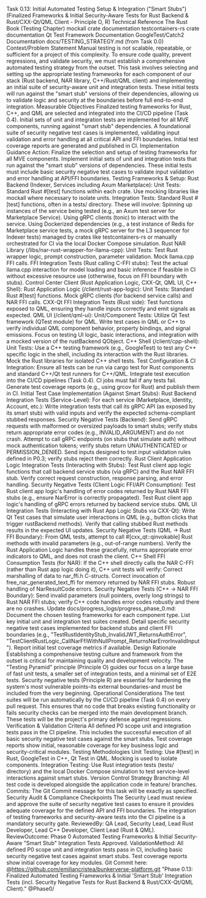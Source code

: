 Task 0.13: Initial Automated Testing Setup & Integration ("Smart Stubs")
(Finalized Frameworks & Initial Security-Aware Tests for Rust Backend & Rust/CXX-Qt/QML Client - Principle O, R)
Technical Reference
The Rust Book (Testing Chapter)
mockall crate documentation
testcontainers-rs crate documentation
Qt Test Framework Documentation
GoogleTest/Catch2 Documentation
docs/TESTING_STRATEGY.md (from Task 0.0)
Context/Problem Statement
Manual testing is not scalable, repeatable, or sufficient for a project of this complexity. To ensure code quality, prevent regressions, and validate security, we must establish a comprehensive automated testing strategy from the outset. This task involves selecting and setting up the appropriate testing frameworks for each component of our stack (Rust backend, NAR library, C++/Rust/QML client) and implementing an initial suite of security-aware unit and integration tests. These initial tests will run against the "smart stub" versions of their dependencies, allowing us to validate logic and security at the boundaries before full end-to-end integration.
Measurable Objectives
Finalized testing frameworks for Rust, C++, and QML are selected and integrated into the CI/CD pipeline (Task 0.4).
Initial sets of unit and integration tests are implemented for all MVE components, running against "smart stub" dependencies.
A foundational suite of security negative test cases is implemented, validating input validation and error handling at all critical API and FFI boundaries.
Initial test coverage reports are generated and published in CI.
Implementation Guidance
Action: Finalize the selection and setup of testing frameworks for all MVE components. Implement initial sets of unit and integration tests that run against the "smart stub" versions of dependencies. These initial tests must include basic security negative test cases to validate input validation and error handling at API/FFI boundaries.
Testing Frameworks & Setup:
Rust Backend (Indexer, Services including Axum Marketplace):
Unit Tests: Standard Rust #[test] functions within each crate. Use mocking libraries like mockall where necessary to isolate units.
Integration Tests: Standard Rust #[test] functions, often in a tests/ directory. These will involve:
Spinning up instances of the service being tested (e.g., an Axum test server for Marketplace Service).
Using gRPC clients (tonic) to interact with the service.
Using Dockerized dependencies (e.g., a test instance of Redis for Marketplace service tests, a mock gRPC server for the L3 sequencer for Indexer tests) managed by crates like testcontainers-rs or manually orchestrated for CI via the local Docker Compose simulation.
Rust NAR Library (/libs/nar-rust-wrapper-for-llama-cpp):
Unit Tests: Test Rust wrapper logic, prompt construction, parameter validation. Mock llama.cpp FFI calls.
FFI Integration Tests (Rust calling C-FFI stubs): Test the actual llama.cpp interaction for model loading and basic inference if feasible in CI without excessive resource use (otherwise, focus on FFI boundary with stubs).
Control Center Client (Rust Application Logic, CXX-Qt, QML UI, C++ Shell):
Rust Application Logic (/client/rust-app-logic):
Unit Tests: Standard Rust #[test] functions. Mock gRPC clients (for backend service calls) and NAR FFI calls.
CXX-Qt FFI Integration Tests (Rust side): Test functions exposed to QML, ensuring they handle inputs correctly and emit signals as expected.
QML UI (/client/qml-ui):
Unit/Component Tests: Utilize Qt Test framework (QTest module) for QML. Write test cases in QML or C++ to verify individual QML component behavior, property bindings, and signal emissions.
Focus on testing UI logic, basic interactions, and integration with a mocked version of the rustBackend QObject.
C++ Shell (/client/cpp-shell):
Unit Tests: Use a C++ testing framework (e.g., GoogleTest) to test any C++ specific logic in the shell, including its interaction with the Rust libraries. Mock the Rust libraries for isolated C++ shell tests.
Test Configuration & CI Integration:
Ensure all tests can be run via cargo test for Rust components and standard C++/Qt test runners for C++/QML.
Integrate test execution into the CI/CD pipelines (Task 0.4). CI jobs must fail if any tests fail.
Generate test coverage reports (e.g., using grcov for Rust) and publish them in CI.
Initial Test Case Implementation (Against Smart Stubs):
Rust Backend Integration Tests (Service-Level):
For each service (Marketplace, Identity, Account, etc.): Write integration tests that call its gRPC API (as exposed by its smart stub) with valid inputs and verify the expected schema-compliant stubbed responses.
Security Negative Tests (Backend):
Send gRPC requests with malformed or oversized payloads to smart stubs; verify stubs return appropriate error codes (e.g., INVALID_ARGUMENT) and do not crash.
Attempt to call gRPC endpoints (on stubs that simulate auth) without mock authentication tokens; verify stubs return UNAUTHENTICATED or PERMISSION_DENIED.
Send inputs designed to test input validation rules defined in P0.3; verify stubs reject them correctly.
Rust Client Application Logic Integration Tests (Interacting with Stubs):
Test Rust client app logic functions that call backend service stubs (via gRPC) and the Rust NAR FFI stub. Verify correct request construction, response parsing, and error handling.
Security Negative Tests (Client Logic FFI/API Consumption):
Test Rust client app logic's handling of error codes returned by Rust NAR FFI stubs (e.g., ensure NarError is correctly propagated).
Test Rust client app logic's handling of gRPC errors returned by backend service stubs.
QML UI Integration Tests (Interacting with Rust App Logic Stubs via CXX-Qt):
Write Qt Test cases that simulate user interactions in QML (e.g., button clicks that trigger rustBackend methods).
Verify that calling stubbed Rust methods results in the expected UI updates.
Security Negative Tests (QML -> Rust FFI Boundary):
From QML tests, attempt to call #[cxx_qt::qinvokable] Rust methods with invalid parameters (e.g., out-of-range numbers). Verify the Rust Application Logic handles these gracefully, returns appropriate error indicators to QML, and does not crash the client.
C++ Shell FFI Consumption Tests (for NAR):
If the C++ shell directly calls the NAR C-FFI (rather than Rust app logic doing it), C++ unit tests will verify:
Correct marshalling of data to nar_ffi.h C-structs.
Correct invocation of free_nar_generated_text_ffi for memory returned by NAR FFI stubs.
Robust handling of NarResultCode errors.
Security Negative Tests (C++ -> NAR FFI Boundary): Send invalid parameters (null pointers, overly long strings) to Rust NAR FFI stubs; verify C++ code handles error codes robustly and there are no crashes.
Update docs/progress_logs/progress_phase_0.md:
Document the chosen testing frameworks for each component type.
List key initial unit and integration test suites created.
Detail specific security negative test cases implemented for backend stubs and client FFI boundaries (e.g., "TestRustIdentityStub_InvalidJWT_ReturnsAuthError", "TestClientRustLogic_CallNarFfiWithNullPrompt_ReturnsNarErrorInvalidInput").
Report initial test coverage metrics if available.
Design Rationale
Establishing a comprehensive testing culture and framework from the outset is critical for maintaining quality and development velocity. The "Testing Pyramid" principle (Principle O) guides our focus on a large base of fast unit tests, a smaller set of integration tests, and a minimal set of E2E tests. Security negative tests (Principle R) are essential for hardening the system's most vulnerable points-its external boundaries-and must be included from the very beginning.
Operational Considerations
The test suites will be run automatically by the CI/CD pipeline (Task 0.4) on every pull request. This ensures that no code that breaks existing functionality or fails security checks can be merged into the main development branch. These tests will be the project's primary defense against regressions.
Verification & Validation Criteria
All defined P0 scope unit and integration tests pass in the CI pipeline.
This includes the successful execution of all basic security negative test cases against the smart stubs.
Test coverage reports show initial, reasonable coverage for key business logic and security-critical modules.
Testing Methodologies
Unit Testing: Use #[test] in Rust, GoogleTest in C++, Qt Test in QML. Mocking is used to isolate components.
Integration Testing: Use Rust integration tests (tests/ directory) and the local Docker Compose simulation to test service-level interactions against smart stubs.
Version Control Strategy
Branching: All test code is developed alongside the application code in feature/ branches.
Commits: The Git Commit message for this task will be exactly as specified.
Security Audit & Compliance Checkpoints
The Security Lead must review and approve the suite of security negative test cases to ensure it provides adequate coverage for the defined API and FFI boundaries.
The integration of testing frameworks and security-aware tests into the CI pipeline is a mandatory security gate.
ReviewedBy: QA Lead, Security Lead, Lead Rust Developer, Lead C++ Developer, Client Lead (Rust & QML).
ReviewOutcome: Phase 0 Automated Testing Frameworks & Initial Security-Aware "Smart Stub" Integration Tests Approved.
ValidationMethod: All defined P0 scope unit and integration tests pass in CI, including basic security negative test cases against smart stubs. Test coverage reports show initial coverage for key modules.
Git Commit here: @https://github.com/emiliancristea/bunkerverse-platform.git "Phase 0.13: Finalized Automated Testing Frameworks & Initial 'Smart Stub' Integration Tests (incl. Security Negative Tests for Rust Backend & Rust/CXX-Qt/QML Client)." @Phase0/